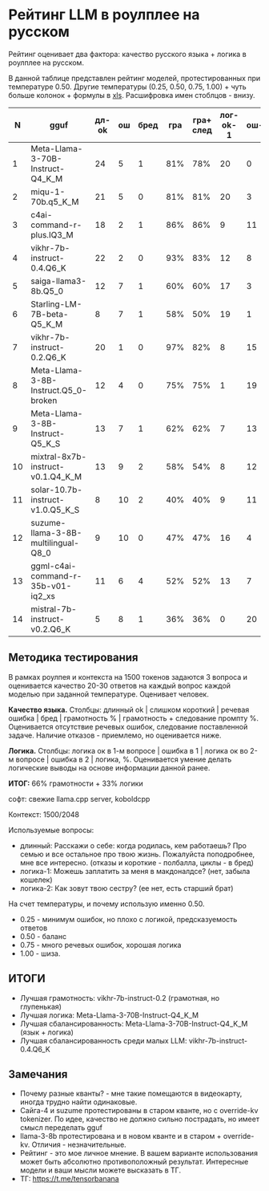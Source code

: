 ﻿# Рейтинг LLM в роулплее на русском

Рейтинг оценивает два фактора: качество русского языка + логика в роулплее на русском.

В данной таблице представлен рейтинг моделей, протестированных при температуре 0.50. Другие температуры (0.25, 0.50, 0.75, 1.00) + чуть больше колонок + формулы в [xls](https://github.com/Mozer/russian-llm-top/blob/main/%D1%80%D1%83%D1%81%D1%81%D0%BA%D0%B8%D0%B9-%D1%80%D0%B5%D0%B9%D1%82%D0%B8%D0%BD%D0%B3-llm-%D0%B2-%D1%80%D0%BE%D1%83%D0%BB%D0%BF%D0%BB%D0%B5%D0%B5.xlsx). Расшифровка имен стоблцов - внизу.


N | gguf | дл-ok | ош | бред | гра | гра+ след | лог-ok-1 | ош-1 | лог-ok-2 | ош-2 | лог | итог
--- | --- | --- | --- | --- | --- | --- | --- | --- | --- | --- | --- | ---
1 | Meta-Llama-3-70B-Instruct-Q4_K_M | 24 | 5 | 1 | 81% | 78% | 20 | 0 | 20 | 0 | 100% | 85%
2 | miqu-1-70b.q5_K_M | 21 | 5 | 0 | 81% | 81% | 20 | 3 | 19 | 1 | 91% | 83%
3 | c4ai-command-r-plus.IQ3_M | 18 | 2 | 1 | 86% | 86% | 9 | 11 | 19 | 1 | 70% | 80%
4 | vikhr-7b-instruct-0.4.Q6_K | 22 | 2 | 0 | 93% | 83% | 12 | 8 | 0 | 20 | 30% | 65%
5 | saiga-llama3-8b.Q5_0 | 12 | 7 | 1 | 60% | 60% | 17 | 3 | 13 | 7 | 75% | 64%
6 | Starling-LM-7B-beta-Q5_K_M | 8 | 7 | 1 | 58% | 50% | 19 | 1 | 17 | 3 | 90% | 63%
7 | vikhr-7b-instruct-0.2.Q6_K | 20 | 1 | 0 | 97% | 82% | 8 | 15 | 1 | 20 | 20% | 61%
8 | Meta-Llama-3-8B-Instruct.Q5_0-broken | 12 | 4 | 0 | 75% | 75% | 1 | 19 | 12 | 8 | 33% | 60%
9 | Meta-Llama-3-8B-Instruct-Q5_K_S | 13 | 7 | 1 | 62% | 62% | 7 | 13 | 13 | 7 | 50% | 57%
10 | mixtral-8x7b-instruct-v0.1.Q4_K_M | 13 | 9 | 2 | 58% | 54% | 8 | 12 | 9 | 11 | 43% | 50%
11 | solar-10.7b-instruct-v1.0.Q5_K_S | 8 | 10 | 2 | 40% | 40% | 9 | 11 | 19 | 1 | 70% | 50%
12 | suzume-llama-3-8B-multilingual-Q8_0 | 9 | 10 | 0 | 47% | 47% | 16 | 4 | 6 | 14 | 55% | 49%
13 | ggml-c4ai-command-r-35b-v01-iq2_xs | 11 | 6 | 4 | 52% | 52% | 13 | 7 | 3 | 17 | 40% | 48%
14 | mistral-7b-instruct-v0.2.Q6_K | 5 | 8 | 1 | 36% | 36% | 0 | 20 | 13 | 7 | 33% | 34%

## Методика тестирования
В рамках роулпея и контекста на 1500 токенов задаются 3 вопроса и оценивается качество 20-30 ответов на каждый вопрос каждой моделью при заданной температуре. Оценивает человек.

**Качество языка.** Столбцы: длинный ok | слишком короткий | речевая ошибка | бред | грамотность % | грамотность + следование промпту %. Оценивается отсутствие речевых ошибок, следование поставленной задаче. Наличие отказов - приемлемо, но оценивается ниже.

**Логика.** Столбцы: логика ок в 1-м вопросе | ошибка в 1 | логика ок во 2-м вопросе | ошибка в 2 | логика, %. Оценивается умение делать логические выводы на основе информации данной ранее.

**ИТОГ:** 66% грамотности + 33% логики

софт: свежие llama.cpp server, koboldcpp

Контекст: 1500/2048

Используемые вопросы:
- длинный: Расскажи о себе: когда родилась, кем работаешь? Про семью и все остальное про твою жизнь. Пожалуйста поподробнее, мне все интересно. (отказы и короткие - полбалла, циклы - в бред)
- логика-1:	Можешь заплатить за меня в макдоналдсе? (нет, забыла кошелек)
- логика-2:	Как зовут твою сестру? (ее нет, есть старший брат)

На счет температуры, и почему использую именно 0.50.
- 0.25 - минимум ошибок, но плохо с логикой, предсказуемость ответов
- 0.50 - баланс
- 0.75 - много речевых ошибок, хорошая логика
- 1.00 - шиза.

## ИТОГИ

- Лучшая грамотность: vikhr-7b-instruct-0.2 (грамотная, но глупенькая)
- Лучшая логика: Meta-Llama-3-70B-Instruct-Q4_K_M
- Лучшая сбалансированность: Meta-Llama-3-70B-Instruct-Q4_K_M (язык + логика)
- Лучшая сбалансированность среди малых LLM: vikhr-7b-instruct-0.4.Q6_K

## Замечания

- Почему разные кванты? - мне такие помещаются в видеокарту, иногда трудно найти одинаковые.
- Сайга-4 и suzume протестированы в старом кванте, но с override-kv tokenizer. По идее, качество не должно сильно пострадать, но имеет смысл переделать gguf
- llama-3-8b протестирована и в новом кванте и в старом + override-kv. Отличия - незначительные.
- Рейтинг - это мое личное мнение. В вашем варианте использования может быть абсолютно противоположный результат. Интересные модели и ваши мысли можете высказать в ТГ.
- ТГ: https://t.me/tensorbanana